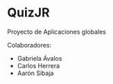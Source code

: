 # QuizJR
Proyecto de Aplicaciones globales

Colaboradores:
+ Gabriela Ávalos
+ Carlos Herrera
+ Aarón Sibaja
